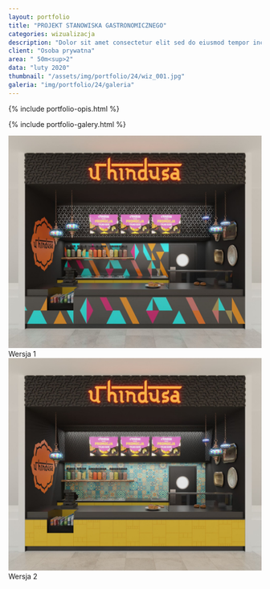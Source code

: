 ```yaml
---
layout: portfolio
title: "PROJEKT STANOWISKA GASTRONOMICZNEGO"
categories: wizualizacja
description: "Dolor sit amet consectetur elit sed do eiusmod tempor incididunt labore et dolore magna aliqua enim minim veniam quis nostrud exercitation ullamco laboris nisi aliquip commodo consequat.duis aute irure sint occae cat cupidatat non proident sunt in culpa qui officia deserunt mollit anim id est laborum. Sed perspiciatis unde omnis iste natus error sit voluptatem."
client: "Osoba prywatna"
area: " 50m<sup>2"
data: "luty 2020"
thumbnail: "/assets/img/portfolio/24/wiz_001.jpg"
galeria: "img/portfolio/24/galeria"
---
```

{% include portfolio-opis.html %}

{% include portfolio-galery.html %}



<div class="mainSection">
    <div id="one" class="bal-container">
        <div class="bal-before">
            <div class="bal-before-inset">
                <img src="/assets/img/portfolio/24/Nowy folder/wiz_002.jpg">
                <div class="bal-beforePosition beforeLabel">
                    Wersja 1
                </div>
            </div>
        </div>
        <div class="bal-after">
            <img src="/assets/img/portfolio/24/Nowy folder/wiz_001.jpg">
            <div class="bal-afterPosition afterLabel">
                Wersja 2
            </div>
        </div>
        <div class="bal-handle">
            <span class=" handle-left-arrow"></span>
            <span class="handle-right-arrow"></span>
        </div>
    </div>
</div>


<script src="/assets/plugins/comparison-slider/js/script.js"></script>

<script>
    new BeforeAfter({
        id: '#one'
    });
</script>
